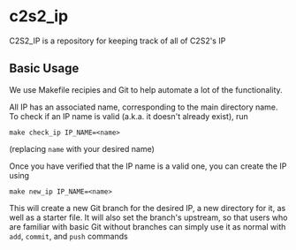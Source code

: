 # c2s2_ip
C2S2_IP is a repository for keeping track of all of C2S2's IP

## Basic Usage
We use Makefile recipies and Git to help automate a lot of the functionality.

All IP has an associated name, corresponding to the main directory name. To check if an IP name is valid (a.k.a. it doesn't already exist), run
```
make check_ip IP_NAME=<name>
```
(replacing `name` with your desired name)

Once you have verified that the IP name is a valid one, you can create the IP using
```
make new_ip IP_NAME=<name>
```
This will create a new Git branch for the desired IP, a new directory for it, as well as a starter file. 
It will also set the branch's upstream, so that users who are familiar with basic Git without branches can simply use it as normal
with `add`, `commit`, and `push` commands
